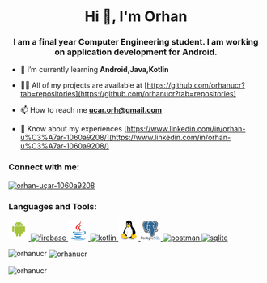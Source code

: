 <h1 align="center">Hi 👋, I'm Orhan</h1>
<h3 align="center">I am a final year Computer Engineering student. I am working on application development for Android.</h3>




- 🌱 I’m currently learning **Android,Java,Kotlin**

- 👨‍💻 All of my projects are available at [https://github.com/orhanucr?tab=repositories](https://github.com/orhanucr?tab=repositories)

- 📫 How to reach me **ucar.orh@gmail.com**

- 📄 Know about my experiences [https://www.linkedin.com/in/orhan-u%C3%A7ar-1060a9208/](https://www.linkedin.com/in/orhan-u%C3%A7ar-1060a9208/)

<h3 align="left">Connect with me:</h3>
<p align="left">
<a href="https://linkedin.com/in/orhan-uçar-1060a9208" target="blank"><img align="center" src="https://raw.githubusercontent.com/rahuldkjain/github-profile-readme-generator/master/src/images/icons/Social/linked-in-alt.svg" alt="orhan-uçar-1060a9208" height="30" width="40" /></a>
</p>

<h3 align="left">Languages and Tools:</h3>
<p align="left"> <a href="https://developer.android.com" target="_blank" rel="noreferrer"> <img src="https://raw.githubusercontent.com/devicons/devicon/master/icons/android/android-original-wordmark.svg" alt="android" width="40" height="40"/> </a> <a href="https://firebase.google.com/" target="_blank" rel="noreferrer"> <img src="https://www.vectorlogo.zone/logos/firebase/firebase-icon.svg" alt="firebase" width="40" height="40"/> </a> <a href="https://www.java.com" target="_blank" rel="noreferrer"> <img src="https://raw.githubusercontent.com/devicons/devicon/master/icons/java/java-original.svg" alt="java" width="40" height="40"/> </a> <a href="https://kotlinlang.org" target="_blank" rel="noreferrer"> <img src="https://www.vectorlogo.zone/logos/kotlinlang/kotlinlang-icon.svg" alt="kotlin" width="40" height="40"/> </a> <a href="https://www.linux.org/" target="_blank" rel="noreferrer"> <img src="https://raw.githubusercontent.com/devicons/devicon/master/icons/linux/linux-original.svg" alt="linux" width="40" height="40"/> </a> <a href="https://www.postgresql.org" target="_blank" rel="noreferrer"> <img src="https://raw.githubusercontent.com/devicons/devicon/master/icons/postgresql/postgresql-original-wordmark.svg" alt="postgresql" width="40" height="40"/> </a> <a href="https://postman.com" target="_blank" rel="noreferrer"> <img src="https://www.vectorlogo.zone/logos/getpostman/getpostman-icon.svg" alt="postman" width="40" height="40"/> </a> <a href="https://www.sqlite.org/" target="_blank" rel="noreferrer"> <img src="https://www.vectorlogo.zone/logos/sqlite/sqlite-icon.svg" alt="sqlite" width="40" height="40"/> </a> </p>

<p><img align="left" src="https://github-readme-stats.vercel.app/api/top-langs/?username=orhanucr&show_icons=true&theme=radical&layout=compact" alt="orhanucr" /></p>

<p>&nbsp;<img align="center" src="https://github-readme-stats.vercel.app/api?username=orhanucr&show_icons=true&theme=radical" alt="orhanucr" /></p>

<p><img align="center" src="https://github-readme-streak-stats.herokuapp.com/?user=orhanucr&theme=dark" alt="orhanucr" /></p>


